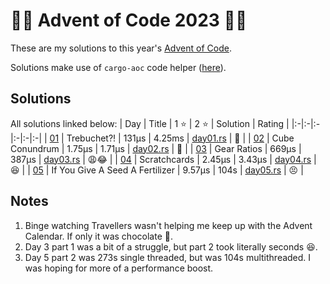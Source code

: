 # :gift::christmas_tree: Advent of Code 2023 :christmas_tree::sparkles:

These are my solutions to this year's [Advent of Code](https://adventofcode.com/2023/).

Solutions make use of `cargo-aoc` code helper ([here](https://github.com/gobanos/cargo-aoc)).

## Solutions

All solutions linked below:
| Day | Title | 1 :star: | 2 :star: | Solution | Rating |
|:-|:-|:-|:-|:-|:-|
| [01](https://adventofcode.com/2023/day/1)  | Trebuchet?!                     | 131µs  | 4.25ms | [day01.rs](./src/day01.rs) | :monocle_face: |
| [02](https://adventofcode.com/2023/day/2)  | Cube Conundrum                  | 1.75µs | 1.71µs | [day02.rs](./src/day02.rs) | :star_struck:  |
| [03](https://adventofcode.com/2023/day/3)  | Gear Ratios                     | 669µs  | 387µs  | [day03.rs](./src/day03.rs) | :weary::joy: |
| [04](https://adventofcode.com/2023/day/4)  | Scratchcards                    | 2.45µs | 3.43µs | [day04.rs](./src/day04.rs) | :laughing:  |
| [05](https://adventofcode.com/2023/day/5)  | If You Give A Seed A Fertilizer | 9.57µs | 104s | [day05.rs](./src/day05.rs) | :persevere: |
<!--| [06](https://adventofcode.com/2023/day/6)  | Wait For It                     |  |  |  |  |-->
<!--| [07](https://adventofcode.com/2023/day/7)  | Camel Cards                     |  |  |  |  |-->
<!--| [08](https://adventofcode.com/2023/day/8)  | Haunted Wasteland               |  |  |  |  |-->
<!--| [09](https://adventofcode.com/2023/day/9)  | Mirage Maintenance              |  |  |  |  |-->
<!--| [10](https://adventofcode.com/2023/day/10) | Pipe Maze                       |  |  |  |  |-->
<!--| [11](https://adventofcode.com/2023/day/11) | Cosmic Expansion                |  |  |  |  |-->
<!--| [12](https://adventofcode.com/2023/day/12) | Hot Springs                     |  |  |  |  |-->

## Notes
1. Binge watching Travellers wasn't helping me keep up with the Advent Calendar. If only it was chocolate :chocolate_bar:.
2. Day 3 part 1 was a bit of a struggle, but part 2 took literally seconds :laughing:.
3. Day 5 part 2 was 273s single threaded, but was 104s multithreaded. I was hoping for more of a performance boost.